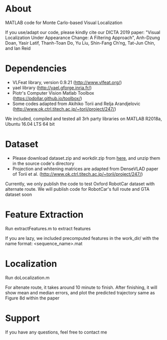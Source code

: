 About
============
MATLAB code for Monte Carlo-based Visual Localization

If you use/adapt our code, please kindly cite our DICTA 2019 paper: "Visual Localization Under Appearance Change: A Filtering Approach", Anh-Dzung Doan, Yasir Latif, Thanh-Toan Do, Yu Liu, Shin-Fang Ch’ng, Tat-Jun Chin, and Ian Reid

Dependencies
============

+ VLFeat library, version 0.9.21 (http://www.vlfeat.org/)
+ yael library (http://yael.gforge.inria.fr/)
+ Piotr's Computer Vision Matlab Toolbox (https://pdollar.github.io/toolbox/)
+ Some codes adapted from Akihiko Torii and Relja Arandjelovic (http://www.ok.ctrl.titech.ac.jp/~torii/project/247/)

We included, compiled and tested all 3rh party libraries on MATLAB R2018a, Ubuntu 16.04 LTS 64 bit

Dataset
============

+ Please download dataset.zip and workdir.zip from [here](https://drive.google.com/open?id=1TNvcd6RWPydm6Z2dTvZ90FHZ2uZevwt1), and unzip them in the source code's directory
+ Projection and whitening matrices are adapted from DenseVLAD paper of Torii et al. (http://www.ok.ctrl.titech.ac.jp/~torii/project/247/)

Currently, we only publish the code to test Oxford RobotCar dataset with alternate route.
We will publish code for RobotCar's full route and GTA dataset soon

Feature Extraction
============

Run extractFeatures.m to extract features

If you are lazy, we included precomputed features in the work_dir/ with the name format: <sequence_name>.mat


Localization
============

Run doLocalization.m

For altenate route, it takes around 10 minute to finish. After finishing, it will show mean and median errors, and plot the predicted trajectory same as Figure 8d within the paper

Support
============

If you have any questions, feel free to contact me
